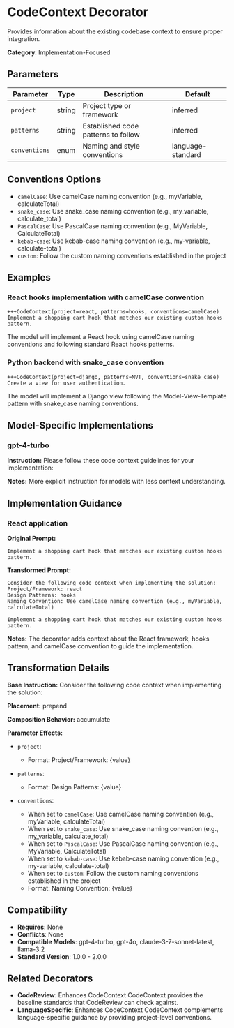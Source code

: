 # CodeContext Decorator

Provides information about the existing codebase context to ensure proper integration.

**Category**: Implementation-Focused

## Parameters

| Parameter | Type | Description | Default |
|-----------|------|-------------|--------|
| `project` | string | Project type or framework | inferred |
| `patterns` | string | Established code patterns to follow | inferred |
| `conventions` | enum | Naming and style conventions | language-standard |

## Conventions Options

- `camelCase`: Use camelCase naming convention (e.g., myVariable, calculateTotal)
- `snake_case`: Use snake_case naming convention (e.g., my_variable, calculate_total)
- `PascalCase`: Use PascalCase naming convention (e.g., MyVariable, CalculateTotal)
- `kebab-case`: Use kebab-case naming convention (e.g., my-variable, calculate-total)
- `custom`: Follow the custom naming conventions established in the project

## Examples

### React hooks implementation with camelCase convention

```
+++CodeContext(project=react, patterns=hooks, conventions=camelCase)
Implement a shopping cart hook that matches our existing custom hooks pattern.
```

The model will implement a React hook using camelCase naming conventions and following standard React hooks patterns.

### Python backend with snake_case convention

```
+++CodeContext(project=django, patterns=MVT, conventions=snake_case)
Create a view for user authentication.
```

The model will implement a Django view following the Model-View-Template pattern with snake_case naming conventions.

## Model-Specific Implementations

### gpt-4-turbo

**Instruction:** Please follow these code context guidelines for your implementation:

**Notes:** More explicit instruction for models with less context understanding.


## Implementation Guidance

### React application

**Original Prompt:**
```
Implement a shopping cart hook that matches our existing custom hooks pattern.
```

**Transformed Prompt:**
```
Consider the following code context when implementing the solution:
Project/Framework: react
Design Patterns: hooks
Naming Convention: Use camelCase naming convention (e.g., myVariable, calculateTotal)

Implement a shopping cart hook that matches our existing custom hooks pattern.
```

**Notes:** The decorator adds context about the React framework, hooks pattern, and camelCase convention to guide the implementation.

## Transformation Details

**Base Instruction:** Consider the following code context when implementing the solution:

**Placement:** prepend

**Composition Behavior:** accumulate

**Parameter Effects:**

- `project`:
  - Format: Project/Framework: {value}

- `patterns`:
  - Format: Design Patterns: {value}

- `conventions`:
  - When set to `camelCase`: Use camelCase naming convention (e.g., myVariable, calculateTotal)
  - When set to `snake_case`: Use snake_case naming convention (e.g., my_variable, calculate_total)
  - When set to `PascalCase`: Use PascalCase naming convention (e.g., MyVariable, CalculateTotal)
  - When set to `kebab-case`: Use kebab-case naming convention (e.g., my-variable, calculate-total)
  - When set to `custom`: Follow the custom naming conventions established in the project
  - Format: Naming Convention: {value}

## Compatibility

- **Requires**: None
- **Conflicts**: None
- **Compatible Models**: gpt-4-turbo, gpt-4o, claude-3-7-sonnet-latest, llama-3.2
- **Standard Version**: 1.0.0 - 2.0.0

## Related Decorators

- **CodeReview**: Enhances CodeContext CodeContext provides the baseline standards that CodeReview can check against.
- **LanguageSpecific**: Enhances CodeContext CodeContext complements language-specific guidance by providing project-level conventions.
